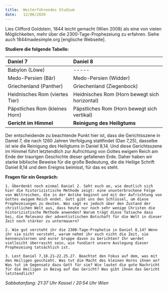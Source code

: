 ```yaml
---
title:  Weiterführendes Studium
date:   12/06/2020
---
```


Lies Clifford Goldstein, 1844 leicht gemacht (Wien 2008) als eine von vielen Möglichkeiten, mehr über die 2300-Tage-Prophezeiung zu erfahren. Siehe auch 1844madesimple.org [englische Webseite].

**Studiere die folgende Tabelle:**

| Daniel 7 | Daniel 8 |
| :--- | :--- |
| Babylon (Löwe) | ----- |
|Medo-Persien (Bär) | Medo-Persien (Widder) |
| Griechenland (Panther) | Griechenland (Ziegenbock) |
| Heidnisches Rom (viertes Tier) | Heidnisches Rom (Horn bewegt sich horizontal) |
| Päpstliches Rom (kleines Horn) | Päpstliches Rom (Horn bewegt sich vertikal) |
| **Gericht im Himmel** | **Reinigung des Heiligtums** |

Der entscheidende zu beachtende Punkt hier ist, dass die Gerichtsszene in Daniel 7, die nach 1260 Jahren Verfolgung stattfindet (Dan 7,25), dasselbe ist wie die Reinigung des Heiligtums in Daniel 8,14. Und diese Gerichtsszene im Himmel führt letztendlich zur Aufrichtung von Gottes ewigem Reich am Ende der traurigen Geschichte dieser gefallenen Erde. Daher haben wir starke biblische Beweise für die große Bedeutung, die die Heilige Schrift Daniel 8,14 und dem Ereignis beimisst, für das es steht.

**Fragen für ein Gespräch:**

`1. Überdenkt noch einmal Daniel 2. Seht euch an, wie deutlich sich hier die historizistische Methode zeigt: eine ununterbrochene Folge von Weltreichen, die in der Antike beginnt und mit der Aufrichtung von Gottes ewigem Reich endet. Gott gibt uns den Schlüssel, um diese Prophezeiungen zu deuten. Was sagt es jedoch über den Zustand der christlichen Welt aus, dass heute nur noch sehr wenige Christen die historizistische Methode anwenden? Warum trägt diese Tatsache dazu bei, die Relevanz der adventistischen Botschaft für die Welt in dieser Zeit noch stärker zu untermauern?`

`2. Wie gut versteht ihr die 2300-Tage-Prophetie in Daniel 8,14? Wenn ihr sie nicht versteht, warum nehmt ihr euch nicht die Zeit, sie kennenzulernen und eurer Gruppe davon zu berichten? Ihr werdet vielleicht überrascht sein, wie fundiert unsere Auslegung dieser Prophezeiung tatsächlich ist.`

`3. Lest Daniel 7,18.21–22.25.27. Beachtet den Fokus auf dem, was mit den Heiligen geschieht. Was tut die Macht des kleinen Horns ihnen an? Was tut im Gegensatz dazu Gott für sie? Wie lautet die gute Nachricht für die Heiligen in Bezug auf das Gericht? Was gibt ihnen das Gericht letztendlich?`

_Sabbatanfang: 21:37 Uhr Kassel / 20:54 Uhr Wien_